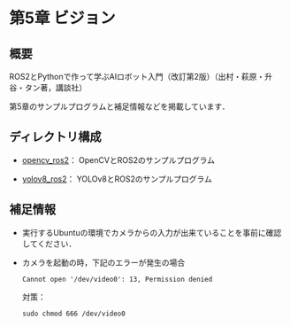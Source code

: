 # 第5章 ビジョン

## 概要

ROS2とPythonで作って学ぶAIロボット入門（改訂第2版）（出村・萩原・升谷・タン著，講談社）

第5章のサンプルプログラムと補足情報などを掲載しています．

## ディレクトリ構成

- [opencv_ros2](opencv_ros2)： OpenCVとROS2のサンプルプログラム

- [yolov8_ros2](yolov8_ros2)： YOLOv8とROS2のサンプルプログラム

## 補足情報

- 実行するUbuntuの環境でカメラからの入力が出来ていることを事前に確認してください．

- カメラを起動の時，下記のエラーが発生の場合
  ```
  Cannot open '/dev/video0': 13, Permission denied
  ```
  対策：
  ```
  sudo chmod 666 /dev/video0
  ```
